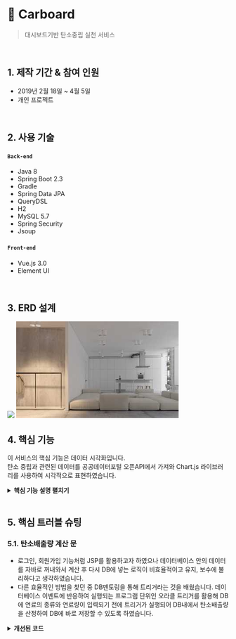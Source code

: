# :pushpin: Carboard
> 대시보드기반 탄소중립 실천 서비스  

</br>

## 1. 제작 기간 & 참여 인원
- 2019년 2월 18일 ~ 4월 5일
- 개인 프로젝트

</br>

## 2. 사용 기술
#### `Back-end`
  - Java 8
  - Spring Boot 2.3
  - Gradle
  - Spring Data JPA
  - QueryDSL
  - H2
  - MySQL 5.7
  - Spring Security
  - Jsoup
#### `Front-end`
  - Vue.js 3.0
  - Element UI

</br>

## 3. ERD 설계
![](https://zuminternet.github.io/images/portal/post/2019-04-22-ZUM-Pilot-integer/final_erd.png)
![](https://github.com/JungHyung2/gitio.io/blob/master/assets/images/portfolio/p1.jpg)


## 4. 핵심 기능

이 서비스의 핵심 기능은 데이터 시각화입니다. <br/>
탄소 중립과 관련된 데이터를 공공데이터포털 오픈API에서 가져와 Chart.js 라이브러리를 사용하여 시각적으로 표현하였습니다.<br/>

<details>
<summary><b>핵심 기능 설명 펼치기</b></summary>
<div markdown="1">

### 4-1. 공공데이터 API를 활용하여 탄소배출량, 평균기온, 폭염일수 등 데이터 시각화<br/>

#### 국가 온실가스 인벤토리 배출량 공공데이터 API 활용<br/>
- 인증키 발급 : 공공데이터포탈(https://www.data.go.kr)에서 오픈API 서비스의 [SERVICE KEY]를 발급 받아야 함<br/><br/>

#### 기타 데이터 출처<br/>
- 평균기온 (지역별,계절별)<br/>
(https://data.kma.go.kr/climate/RankState/selectRankStatisticsDivisionList.do)<br/>
- 폭염 일수<br/>
(https://data.kma.go.kr/climate/heatWave/selectHeatWaveChart.do)<br/>
- 탄소배출량 (지역별), 배출원별, 온실가스 비중<br/>
(https://www.data.go.kr/data/15049589/fileData.do)<br/>

</div>
</details>

</br>

## 5. 핵심 트러블 슈팅
### 5.1. 탄소배출량 계산 문
- 로그인, 회원가입 기능처럼 JSP를 활용하고자 하였으나 데이터베이스 안의 데이터를 자바로 꺼내와서 계산 후 다시 DB에 넣는 로직이 비효율적이고 유지, 보수에 불리하다고 생각하였습니다.
- 다른 효율적인 방법을 찾던 중  DB멘토링을 통해 트리거라는 것을 배웠습니다.  데이터베이스 이벤트에 반응하여 실행되는 프로그램 단위인 오라클 트리거를 활용해 DB에 연료의 종류와 연료량이 입력되기 전에 트리거가 실행되어 DB내에서 탄소배출량을 산정하여 DB에 바로 저장할 수 있도록 하였습니다. 

<details>
<summary><b>개선된 코드</b></summary>
<div markdown="1">

~~~SQL
CREATE OR REPLACE TRIGGER TRG_CARBON_CAL
BEFORE INSERT ON TBL_MEMBER_CO2
REFERENCING NEW AS NEW FOR EACH ROW
DECLARE 
    
    V_NET  NUMBER(12,4); -- TBL_CO2_REF.NET_CALORIFIC_VAL%TYPE; 
    V_CO2  NUMBER(12,4);
    V_CH4  NUMBER(12,4);
    V_N2O  NUMBER(12,4);
    
    RESULT_CO2 NUMBER(12,4);
    RESULT_CH4 NUMBER(12,4);
    RESULT_N2O NUMBER(12,4);
    

BEGIN
    SELECT NET_CALORIFIC_VAL, CO2_E_FACTOR, CH4_E_FACTOR, N2O_E_FACTOR
    INTO V_NET, V_CO2, V_CH4, V_N2O
    FROM TBL_CO2_REF
    WHERE FUEL_NAME = :NEW.MEM_FUEL_NAME AND TRANSPORTATION = :NEW.TRANSPORTATION;
    
    RESULT_CO2 := :NEW.FUEL_AMOUNT * V_NET * V_CO2 * 0.000001;
    RESULT_CH4 := :NEW.FUEL_AMOUNT * V_NET * V_CH4 * 0.000021;
    RESULT_N2O := :NEW.FUEL_AMOUNT * V_NET * V_N2O * 0.000310;
    
    :NEW.CO2_EMISSION := RESULT_CO2 * 0.001;
    :NEW.CH4_EMISSION := RESULT_CH4 * 0.001;
    :NEW.N2O_EMISSION := RESULT_N2O * 0.001;
    :NEW.TOTAL_EMISSION := :NEW.CO2_EMISSION + :NEW.CH4_EMISSION + :NEW.N2O_EMISSION;

   
END;
~~~

</div>
</details>

</br>
